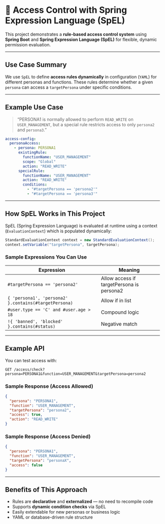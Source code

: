 # 📖 Access Control with Spring Expression Language (SpEL)

This project demonstrates a **rule-based access control system** using **Spring Boot** and **Spring Expression Language (SpEL)** for flexible, dynamic permission evaluation.

---

## Use Case Summary

We use `SpEL` to define **access rules dynamically** in configuration (`YAML`) for different personas and functions. These rules determine whether a given `persona` can access a `targetPersona` under specific conditions.

---

## Example Use Case

> “PERSONA1 is normally allowed to perform `READ_WRITE` on `USER_MANAGEMENT`, but a special rule restricts access to only `persona2` and `persona3`.”

```yaml
access-config:
  personaAccess:
    - persona: PERSONA1
      existingRule:
        functionName: "USER_MANAGEMENT"
        scope: "Global"
        action: "READ_WRITE"
      specialRule:
        functionName: "USER_MANAGEMENT"
        action: "READ_WRITE"
        conditions:
          - "#targetPersona == 'persona2'"
          - "#targetPersona == 'persona3'"
```

---

## How SpEL Works in This Project

SpEL (Spring Expression Language) is evaluated at runtime using a context (`EvaluationContext`) which is populated dynamically:

```java
StandardEvaluationContext context = new StandardEvaluationContext();
context.setVariable("targetPersona", targetPersona);
```

### Sample Expressions You Can Use

| Expression | Meaning |
|-----------|---------|
| `#targetPersona == 'persona2'` | Allow access if targetPersona is persona2 |
| `{ 'persona1', 'persona2' }.contains(#targetPersona)` | Allow if in list |
| `#user.type == 'C' and #user.age > 18` | Compound logic |
| `!{ 'banned', 'blocked' }.contains(#status)` | Negative match |

---

## Example API

You can test access with:

```http
GET /access/check?persona=PERSONA1&function=USER_MANAGEMENT&targetPersona=persona2
```

### Sample Response (Access Allowed)
```json
{
  "persona": "PERSONA1",
  "function": "USER_MANAGEMENT",
  "targetPersona": "persona2",
  "access": true,
  "action": "READ_WRITE"
}
```

### Sample Response (Access Denied)
```json
{
  "persona": "PERSONA1",
  "function": "USER_MANAGEMENT",
  "targetPersona": "personaX",
  "access": false
}
```

---

## Benefits of This Approach

-  Rules are **declarative** and **externalized** — no need to recompile code
-  Supports **dynamic condition checks** via SpEL
-  Easily extendable for new personas or business logic
-  YAML or database-driven rule structure

